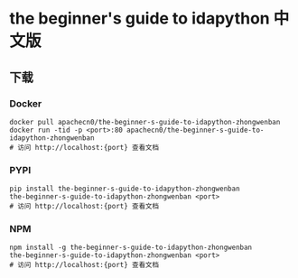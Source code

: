# the beginner's guide to idapython 中文版

## 下载

### Docker

```
docker pull apachecn0/the-beginner-s-guide-to-idapython-zhongwenban
docker run -tid -p <port>:80 apachecn0/the-beginner-s-guide-to-idapython-zhongwenban
# 访问 http://localhost:{port} 查看文档
```

### PYPI

```
pip install the-beginner-s-guide-to-idapython-zhongwenban
the-beginner-s-guide-to-idapython-zhongwenban <port>
# 访问 http://localhost:{port} 查看文档
```

### NPM

```
npm install -g the-beginner-s-guide-to-idapython-zhongwenban
the-beginner-s-guide-to-idapython-zhongwenban <port>
# 访问 http://localhost:{port} 查看文档
```